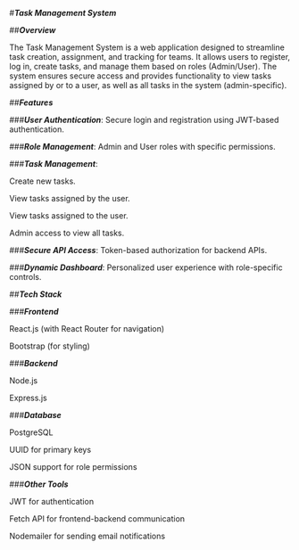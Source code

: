 #***Task Management System***

##***Overview***

The Task Management System is a web application designed to streamline task creation, assignment, and tracking for teams. It allows users to register, log in, create tasks, and manage them based on roles (Admin/User). The system ensures secure access and provides functionality to view tasks assigned by or to a user, as well as all tasks in the system (admin-specific).

##***Features***

###***User Authentication***: Secure login and registration using JWT-based authentication.

###***Role Management***: Admin and User roles with specific permissions.

###***Task Management***:

Create new tasks.

View tasks assigned by the user.

View tasks assigned to the user.

Admin access to view all tasks.

###***Secure API Access***: Token-based authorization for backend APIs.

###***Dynamic Dashboard***: Personalized user experience with role-specific controls.

##***Tech Stack***

###***Frontend***

React.js (with React Router for navigation)

Bootstrap (for styling)

###***Backend***

Node.js

Express.js

###***Database***

PostgreSQL

UUID for primary keys

JSON support for role permissions

###***Other Tools***

JWT for authentication

Fetch API for frontend-backend communication

Nodemailer for sending email notifications
